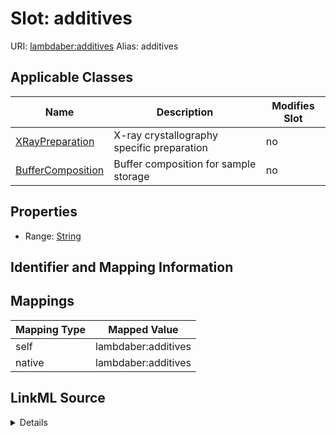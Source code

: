 

# Slot: additives 



URI: [lambdaber:additives](https://w3id.org/lambda-ber-schema/additives)
Alias: additives

<!-- no inheritance hierarchy -->





## Applicable Classes

| Name | Description | Modifies Slot |
| --- | --- | --- |
| [XRayPreparation](XRayPreparation.md) | X-ray crystallography specific preparation |  no  |
| [BufferComposition](BufferComposition.md) | Buffer composition for sample storage |  no  |






## Properties

* Range: [String](String.md)




## Identifier and Mapping Information







## Mappings

| Mapping Type | Mapped Value |
| ---  | ---  |
| self | lambdaber:additives |
| native | lambdaber:additives |




## LinkML Source

<details>
```yaml
name: additives
alias: additives
domain_of:
- BufferComposition
- XRayPreparation
range: string

```
</details>
